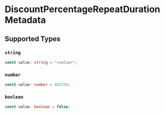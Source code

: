 # DiscountPercentageRepeatDurationMetadata


## Supported Types

### `string`

```typescript
const value: string = "<value>";
```

### `number`

```typescript
const value: number = 483254;
```

### `boolean`

```typescript
const value: boolean = false;
```

